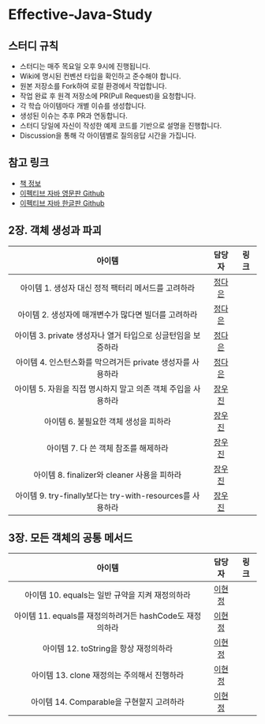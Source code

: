 # Effective-Java-Study

## 스터디 규칙
- 스터디는 매주 목요일 오후 9시에 진행됩니다.
- Wiki에 명시된 컨벤션 타입을 확인하고 준수해야 합니다.
- 원본 저장소를 Fork하여 로컬 환경에서 작업합니다.
- 작업 완료 후 원격 저장소에 PR(Pull Request)을 요청합니다.
- 각 학습 아이템마다 개별 이슈를 생성합니다.
- 생성된 이슈는 추후 PR과 연동합니다.
- 스터디 당일에 자신이 작성한 예제 코드를 기반으로 설명을 진행합니다.
- Discussion을 통해 각 아이템별로 질의응답 시간을 가집니다.

## 참고 링크
- [책 정보](https://m.yes24.com/Goods/Detail/65551284)
- [이펙티브 자바 영문판 Github](https://github.com/jbloch/effective-java-3e-source-code)
- [이펙티브 자바 한글판 Github](https://github.com/WegraLee/effective-java-3e-source-code)

## 2장. 객체 생성과 파괴
| 아이템 | 담당자 | 링크 |
|:---:|:---:|:---:|
|아이템 1. 생성자 대신 정적 팩터리 메서드를 고려하라|[정다은](https://github.com/takemetoneverland)| |
|아이템 2. 생성자에 매개변수가 많다면 빌더를 고려하라|[정다은](https://github.com/takemetoneverland)| |
|아이템 3. private 생성자나 열거 타입으로 싱글턴임을 보증하라|[정다은](https://github.com/takemetoneverland)| |
|아이템 4. 인스턴스화를 막으려거든 private 생성자를 사용하라|[정다은](https://github.com/takemetoneverland)| |
|아이템 5. 자원을 직접 명시하지 말고 의존 객체 주입을 사용하라|[장우진](https://github.com/dnwls16071)||
|아이템 6. 불필요한 객체 생성을 피하라|[장우진](https://github.com/dnwls16071)||
|아이템 7. 다 쓴 객체 참조를 해제하라|[장우진](https://github.com/dnwls16071)||
|아이템 8. finalizer와 cleaner 사용을 피하라|[장우진](https://github.com/dnwls16071)||
|아이템 9. try-finally보다는 try-with-resources를 사용하라|[장우진](https://github.com/dnwls16071)||

## 3장. 모든 객체의 공통 메서드
| 아이템 | 담당자 | 링크 |
|:---:|:---:|:---:|
|아이템 10. equals는 일반 규약을 지켜 재정의하라|[이현정](https://github.com/orgs/Effective-Java-Book-Study/people/luna7895)||
|아이템 11. equals를 재정의하려거든 hashCode도 재정의하라|[이현정](https://github.com/orgs/Effective-Java-Book-Study/people/luna7895)||
|아이템 12. toString을 항상 재정의하라|[이현정](https://github.com/orgs/Effective-Java-Book-Study/people/luna7895)||
|아이템 13. clone 재정의는 주의해서 진행하라|[이현정](https://github.com/orgs/Effective-Java-Book-Study/people/luna7895)||
|아이템 14. Comparable을 구현할지 고려하라|[이현정](https://github.com/orgs/Effective-Java-Book-Study/people/luna7895)||
